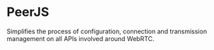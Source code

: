 # PeerJS
Simplifies the process of configuration, connection and transmission management on all APIs involved around WebRTC.
